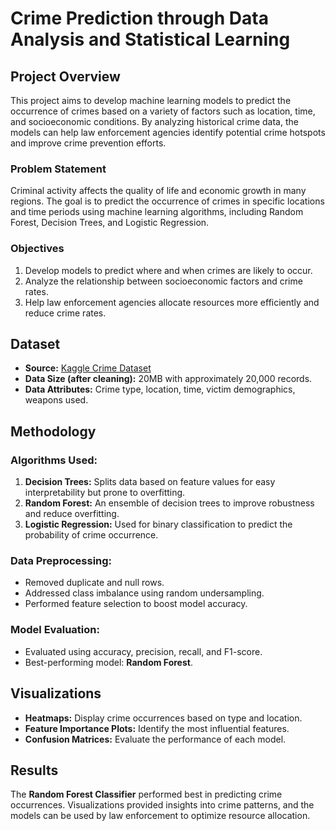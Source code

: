 # Crime Prediction through Data Analysis and Statistical Learning

## Project Overview

This project aims to develop machine learning models to predict the occurrence of crimes based on a variety of factors such as location, time, and socioeconomic conditions. By analyzing historical crime data, the models can help law enforcement agencies identify potential crime hotspots and improve crime prevention efforts.

### Problem Statement

Criminal activity affects the quality of life and economic growth in many regions. The goal is to predict the occurrence of crimes in specific locations and time periods using machine learning algorithms, including Random Forest, Decision Trees, and Logistic Regression.

### Objectives
1. Develop models to predict where and when crimes are likely to occur.
2. Analyze the relationship between socioeconomic factors and crime rates.
3. Help law enforcement agencies allocate resources more efficiently and reduce crime rates.

## Dataset

- **Source:** [Kaggle Crime Dataset](https://www.kaggle.com/datasets/asaniczka/crimes-in-los-angeles-2020-2023)
- **Data Size (after cleaning):** 20MB with approximately 20,000 records.
- **Data Attributes:** Crime type, location, time, victim demographics, weapons used.

## Methodology

### Algorithms Used:
1. **Decision Trees:** Splits data based on feature values for easy interpretability but prone to overfitting.
2. **Random Forest:** An ensemble of decision trees to improve robustness and reduce overfitting.
3. **Logistic Regression:** Used for binary classification to predict the probability of crime occurrence.

### Data Preprocessing:
- Removed duplicate and null rows.
- Addressed class imbalance using random undersampling.
- Performed feature selection to boost model accuracy.

### Model Evaluation:
- Evaluated using accuracy, precision, recall, and F1-score.
- Best-performing model: **Random Forest**.

## Visualizations
- **Heatmaps:** Display crime occurrences based on type and location.
- **Feature Importance Plots:** Identify the most influential features.
- **Confusion Matrices:** Evaluate the performance of each model.

## Results
The **Random Forest Classifier** performed best in predicting crime occurrences. Visualizations provided insights into crime patterns, and the models can be used by law enforcement to optimize resource allocation.
